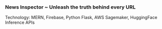 ### News Inspector ~ Unleash the truth behind every URL

Technology: MERN, Firebase, Python Flask, AWS Sagemaker, HuggingFace Inference APIs
